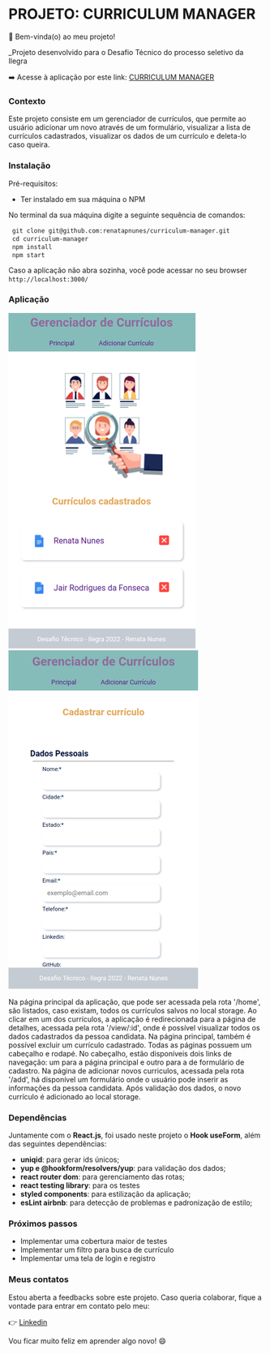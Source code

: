 # PROJETO: CURRICULUM MANAGER
👋 Bem-vinda(o) ao meu projeto! 

_Projeto desenvolvido para o Desafio Técnico do processo seletivo da Ilegra

➡️ Acesse à aplicação por este link: [CURRICULUM MANAGER](https://curriculum-manager.vercel.app/home)

### Contexto
Este projeto consiste em um gerenciador de currículos, que permite ao usuário adicionar um novo através de um formulário, visualizar a lista de currículos cadastrados, visualizar os dados de um currículo e deleta-lo caso queira.

### Instalação
Pré-requisitos:

 - Ter instalado em sua máquina o NPM
 
 No terminal da sua máquina digite a seguinte sequência de comandos:

     git clone git@github.com:renatapnunes/curriculum-manager.git
     cd curriculum-manager
     npm install
     npm start
Caso a aplicação não abra sozinha, você pode acessar no seu browser `http://localhost:3000/`

### Aplicação

![Pagina principal da aplicação](https://github.com/renatapnunes/curriculum-manager/blob/main/curriculum-manager/src/assets/home-page.png)
![Formulario de cadastro de curriculo](https://github.com/renatapnunes/curriculum-manager/blob/main/curriculum-manager/src/assets/add-page.png)

Na página principal da aplicação, que pode ser acessada pela rota '/home', são listados, caso existam, todos os currículos salvos no local storage.
Ao clicar em um dos currículos, a aplicação é redirecionada para a página de detalhes, acessada pela rota '/view/:id', onde é possível visualizar todos os dados cadastrados da pessoa candidata.
Na página principal, também é possível excluir um currículo cadastrado.
Todas as páginas possuem um cabeçalho e rodapé. No cabeçalho, estão disponíveis dois links de navegação: um para a página principal e outro para a de formulário de cadastro.
Na página de adicionar novos curriculos, acessada pela rota '/add', há disponível um formulário onde o usuário pode inserir as informações da pessoa candidata. Após validação dos dados, o novo currículo é adicionado ao local storage.

### Dependências
Juntamente com o **React.js**, foi usado neste projeto o **Hook useForm**, além das seguintes dependências:

- **uniqid**: para gerar ids únicos;
- **yup e @hookform/resolvers/yup**: para validação dos dados;
- **react router dom**: para gerenciamento das rotas;
- **react testing library**: para os testes
- **styled components**: para estilização da aplicação;
- **esLint airbnb**: para detecção de problemas e padronização de estilo;

### Próximos passos

 - Implementar uma cobertura maior de testes
 - Implementar um filtro para busca de currículo
 - Implementar uma tela de login e registro

### Meus contatos
Estou aberta a feedbacks sobre este projeto.
Caso queria colaborar, fique a vontade para entrar em contato pelo meu:

👉 [Linkedin](https://www.linkedin.com/in/renata-p-nunes/)

Vou ficar muito feliz em aprender algo novo! 😄
